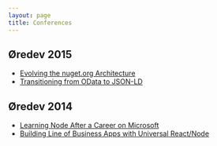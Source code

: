 ```yaml
---
layout: page
title: Conferences
---
```


## Øredev 2015

- [Evolving the nuget.org Architecture](https://vimeo.com/111285814)
- [Transitioning from OData to JSON-LD](https://vimeo.com/111831403)

## Øredev 2014

- [Learning Node After a Career on Microsoft](https://vimeo.com/144799382)
- [Building Line of Business Apps with Universal React/Node](https://vimeo.com/144986222)
